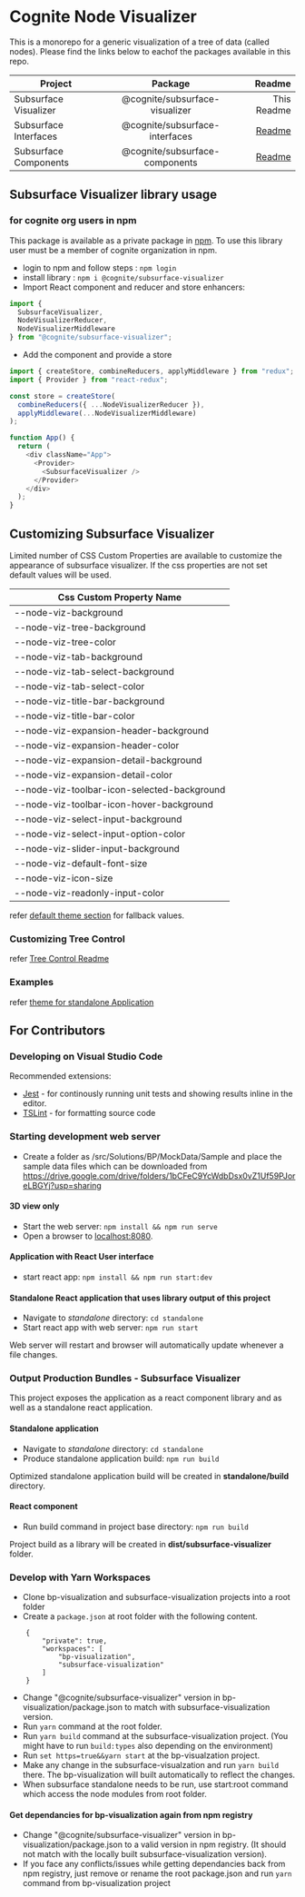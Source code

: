 # Cognite Node Visualizer

This is a monorepo for a generic visualization of a tree of data (called nodes). Please find the links below to eachof the packages available in this repo.

| Project               |            Package             |                                                                                              Readme |
| --------------------- | :----------------------------: | --------------------------------------------------------------------------------------------------: |
| Subsurface Visualizer | @cognite/subsurface-visualizer |                                                                                         This Readme |
| Subsurface Interfaces | @cognite/subsurface-interfaces |  [Readme](https://github.com/cognitedata/subsurface-visualization/blob/master/src/Interface#readme) |
| Subsurface Components | @cognite/subsurface-components | [Readme](https://github.com/cognitedata/subsurface-visualization/blob/master/src/Components#readme) |

## Subsurface Visualizer library usage

### for cognite org users in npm

This package is available as a private package in [npm](https://www.npmjs.com/package/@cognite/subsurface-visualizer).
To use this library user must be a member of cognite organization in npm.

- login to npm and follow steps : `npm login`
- install library : `npm i @cognite/subsurface-visualizer`
- Import React component and reducer and store enhancers:

```javascript
import {
  SubsurfaceVisualizer,
  NodeVisualizerReducer,
  NodeVisualizerMiddleware
} from "@cognite/subsurface-visualizer";
```

- Add the component and provide a store

```javascript
import { createStore, combineReducers, applyMiddleware } from "redux";
import { Provider } from "react-redux";

const store = createStore(
  combineReducers({ ...NodeVisualizerReducer }),
  applyMiddleware(...NodeVisualizerMiddleware)
);

function App() {
  return (
    <div className="App">
      <Provider>
        <SubsurfaceVisualizer />
      </Provider>
    </div>
  );
}
```

## Customizing Subsurface Visualizer

Limited number of CSS Custom Properties are available to customize the appearance of subsurface visualizer.
If the css properties are not set default values will be used.

| Css Custom Property Name                          |
| ------------------------------------------------- |
| --node-viz-background                       |
| --node-viz-tree-background                  |
| --node-viz-tree-color                       |
| --node-viz-tab-background                   |
| --node-viz-tab-select-background            |
| --node-viz-tab-select-color                 |
| --node-viz-title-bar-background             |
| --node-viz-title-bar-color                  |
| --node-viz-expansion-header-background      |
| --node-viz-expansion-header-color           |
| --node-viz-expansion-detail-background      |
| --node-viz-expansion-detail-color           |
| --node-viz-toolbar-icon-selected-background |
| --node-viz-toolbar-icon-hover-background    |
| --node-viz-select-input-background          |
| --node-viz-select-input-option-color        |
| --node-viz-slider-input-background          |
| --node-viz-default-font-size                   |
| --node-viz-icon-size                           |
| --node-viz-readonly-input-color                |

refer [default theme section](https://github.com/cognitedata/subsurface-visualization/blob/master/src/UserInterface/styles/scss/index.scss) for fallback values.

### Customizing Tree Control

refer [Tree Control Readme](https://github.com/cognitedata/subsurface-visualization/blob/master/src/Components#readme)

### Examples

refer [theme for standalone Application](https://github.com/cognitedata/subsurface-visualization/blob/master/src/UserInterface/styles/scss/theme.scss)

## For Contributors

### Developing on Visual Studio Code

Recommended extensions:

- [Jest](https://marketplace.visualstudio.com/items?itemName=Orta.vscode-jest) - for continously running unit tests and showing results inline in the editor.
- [TSLint](https://marketplace.visualstudio.com/items?itemName=ms-vscode.vscode-typescript-tslint-plugin) - for formatting source code

### Starting development web server

- Create a folder as /src/Solutions/BP/MockData/Sample and place the sample data files which can be downloaded from https://drive.google.com/drive/folders/1bCFeC9YcWdbDsx0vZ1Uf59PJoreLBGYj?usp=sharing

#### 3D view only

- Start the web server: `npm install && npm run serve`
- Open a browser to [localhost:8080](http://localhost:8080).

#### Application with React User interface

- start react app: `npm install && npm run start:dev`

#### Standalone React application that uses library output of this project

- Navigate to _standalone_ directory: `cd standalone`
- Start react app with web server: `npm run start`

Web server will restart and browser will automatically update whenever a file changes.

### Output Production Bundles - Subsurface Visualizer

This project exposes the application as a react component library and as well as a standalone react application.

#### Standalone application

- Navigate to _standalone_ directory: `cd standalone`
- Produce standalone application build: `npm run build`

Optimized standalone application build will be created in **standalone/build** directory.

#### React component

- Run build command in project base directory: `npm run build`

Project build as a library will be created in **dist/subsurface-visualizer** folder.

### Develop with Yarn Workspaces

- Clone bp-visualization and subsurface-visualization projects into a root folder
- Create a `package.json` at root folder with the following content.
```
    {
        "private": true,
        "workspaces": [
            "bp-visualization",
            "subsurface-visualization"
        ]
    }
```

- Change "@cognite/subsurface-visualizer" version in bp-visualization/package.json to match with subsurface-visualization version.
- Run `yarn` command at the root folder.
- Run `yarn build` command at the subsurface-visualization project. (You might have to run `build:types` also depending on the environment)
- Run `set https=true&&yarn start` at the bp-visualzation project.
- Make any change in the subsurface-visualzation and run `yarn build` there. The bp-visualization will built automatically to reflect the changes.
- When subsurface standalone needs to be run, use start:root command which access the node modules from root folder.

#### Get dependancies for bp-visualization again from npm registry
- Change "@cognite/subsurface-visualizer" version in bp-visualization/package.json to a valid version in npm registry. (It should not match with the locally built subsurface-visualization version).
- If you face any conflicts/issues while getting dependancies back from npm registry, just remove or rename the root package.json and run `yarn` command from bp-visualization project

